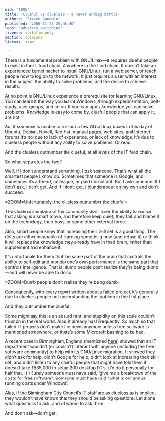 ```yaml
---
nid: '1895'
title: 'Clueful vs clueless - a never ending battle'
authors: 'Steven Goodwin'
published: '2006-11-23 20:46:40'
tags: 'advocacy,switching'
license: verbatim_only
section: opinions
listed: 'true'

---
```

There is a fundamental problem with GNU/Linux—it requires clueful people to exist in the IT food chain. Anywhere in the food chain. It doesn’t take an experienced kernel hacker to install GNU/Linux, run a web server, or teach people how to log on to the network. It just requires a user with an interest in the subject, the ability to solve problems, and the desire to achieve results.

At no point is GNU/Linux experience a prerequisite for learning GNU/Linux. You can learn it the way you learnt Windows, through experimentation, Self-study, user groups, and so on. If you can apply knowledge you can solve problems. Knowledge is easy to come by, clueful people that can apply it, are not.

So, if someone is unable to roll-out a few GNU/Linux boxes in this day of Ubuntu, Debian, Novell, Red Hat, manual pages, web sites, and Internet forums it’s not due to lack of experience, or lack of knowledge. It’s due to clueless people without any ability to solve problems. Or read.

And the clueless outnumber the clueful, at all levels of the IT food chain.

So what separates the two?

Well, if I don’t understand something, I _ask_ someone. That’s what all the smartest people I know do. Sometimes that someone is Google, and sometimes it’s a friend, colleague, or paid consultant. But I ask someone. If I don’t ask, I don’t get. And if I don’t get, I blunderabout on my own and don’t succeed.


=ZOOM=Unfortunately, the clueless outnumber the clueful=

The clueless members of the community don’t have the ability to realize that asking is a smart move, and therefore keep quiet; they fail, and blame it on the technology, their boss, or some other external force.

Also, smart people know that increasing their skill set is a good thing. The dolts are either incapable of learning something new (and refuse it) or think it will replace the knowledge they already have in their brain, rather than supplement and enhance it.

It’s unfortunate for them that the same part of the brain that controls the ability to self-edit and monitor one’s own performance is the same part that controls intelligence. That is, dumb people don’t realize they’re being dumb—and will never be able to do so.


=ZOOM=Dumb people don’t realize they’re being dumb=

Consequently, with every report written about a failed project, it’s generally due to clueless people not understanding the problem in the first place.

And they outnumber the clueful.

Some might say this is an absurd rant, and stupidity on this scale couldn’t triumph in the real world. Alas, it already has! Frequently. So much so that failed IT projects don’t make the news anymore unless free software is mentioned somewhere, or there’s some Microsoft bashing to be had.

A recent case in Birmingham, England (mentioned [here](http://www.zdnet.com.au/news/software/soa/Criticism_mounts_over_Birmingham_s_Linux_project/0,130061733,339272293,00.htm)) showed that an IT department wouldn’t (or couldn’t) interact with anyone (including the free software community) to help with its GNU/Linux migration. It showed they didn’t ask for help, didn’t Google for help, didn’t look at increasing their skill set, and didn’t listen to any clueful people that might have told them it doesn’t take £535,000 to setup 200 desktop PC’s. (I’d do it personally for half that. :) ) Surely someone must have said, “give me a breakdown of the costs for free software”. Someone must have said “what is our annual running costs under Windows”.

Alas, if the Birmingham City Council’s IT staff are as clueless as is implied, they wouldn’t have known that they should be asking questions. Let alone what questions to ask, and of whom to ask them.

And don’t ask—don’t get.

